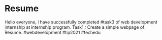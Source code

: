 # Resume
Hello everyone, I have successfully completed #task3 of web development internship at internship program. Task1 : Create a simple webpage of Resume. #webdevelopment #tip2021 #techedu
